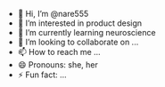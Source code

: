 - 👋 Hi, I’m @nare555
- 👀 I’m interested in product design
- 🌱 I’m currently learning neuroscience
- 💞️ I’m looking to collaborate on ...
- 📫 How to reach me ...
- 😄 Pronouns: she, her
- ⚡ Fun fact: ...

<!---
nare555/nare555 is a ✨ special ✨ repository because its `README.md` (this file) appears on your GitHub profile.
You can click the Preview link to take a look at your changes.
--->
